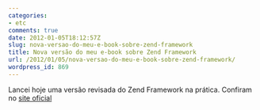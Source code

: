 ```yaml
---
categories:
- etc
comments: true
date: 2012-01-05T18:12:57Z
slug: nova-versao-do-meu-e-book-sobre-zend-framework
title: Nova versão do meu e-book sobre Zend Framework
url: /2012/01/05/nova-versao-do-meu-e-book-sobre-zend-framework/
wordpress_id: 869
---
```


Lancei hoje uma versão revisada do Zend Framework na prática. Confiram no [site oficial](http://www.zfnapratica.com.br)
